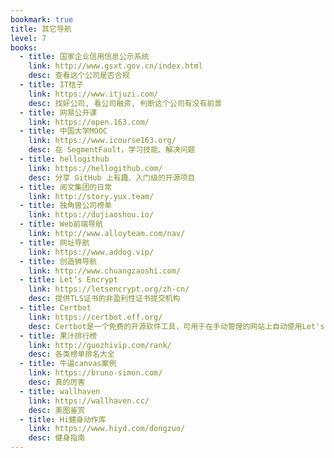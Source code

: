 ```yaml
---
bookmark: true
title: 其它导航
level: 7
books:
  - title: 国家企业信用信息公示系统
    link: http://www.gsxt.gov.cn/index.html
    desc: 查看这个公司是否合规
  - title: IT桔子
    link: https://www.itjuzi.com/
    desc: 找好公司, 看公司融资, 判断这个公司有没有前景
  - title: 网易公开课
    link: https://open.163.com/
  - title: 中国大学MOOC
    link: https://www.icourse163.org/
    desc: 在 SegmentFault，学习技能、解决问题
  - title: hellogithub
    link: https://hellogithub.com/
    desc: 分享 GitHub 上有趣、入门级的开源项目
  - title: 阅文集团的日常
    link: http://story.yux.team/
  - title: 独角兽公司榜单
    link: https://dujiaoshou.io/
  - title: Web前端导航
    link: http://www.alloyteam.com/nav/
  - title: 网址导航
    link: https://www.addog.vip/
  - title: 创造狮导航
    link: http://www.chuangzaoshi.com/
  - title: Let’s Encrypt
    link: https://letsencrypt.org/zh-cn/
    desc: 提供TLS证书的非盈利性证书提交机构
  - title: Certbot
    link: https://certbot.eff.org/
    desc: Certbot是一个免费的开源软件工具，可用于在手动管理的网站上自动使用Let's Encrypt证书来启用HTTPS
  - title: 果汁排行榜
    link: http://guozhivip.com/rank/
    desc: 各类榜单排名大全
  - title: 牛逼canvas案例
    link: https://bruno-simon.com/
    desc: 真的厉害
  - title: wallhaven
    link: https://wallhaven.cc/
    desc: 美图鉴赏
  - title: Hi健身动作库
    link: https://www.hiyd.com/dongzuo/
    desc: 健身指南
---
```

